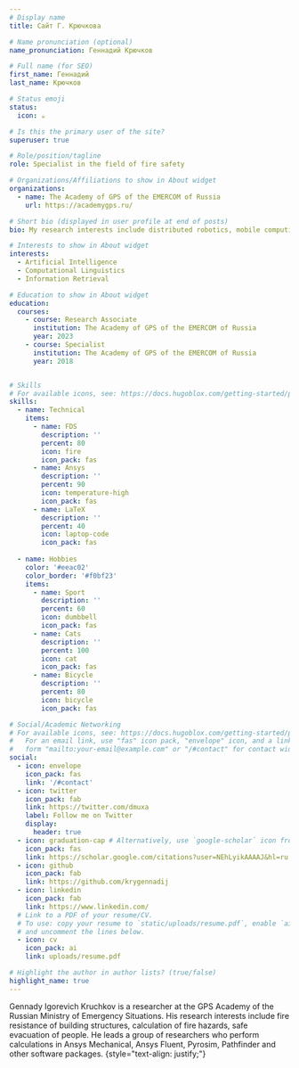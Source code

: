 ```yaml
---
# Display name
title: Сайт Г. Крючкова

# Name pronunciation (optional)
name_pronunciation: Геннадий Крючков 

# Full name (for SEO)
first_name: Геннадий
last_name: Крючков

# Status emoji
status:
  icon: ☕️

# Is this the primary user of the site?
superuser: true

# Role/position/tagline
role: Specialist in the field of fire safety

# Organizations/Affiliations to show in About widget
organizations:
  - name: The Academy of GPS of the EMERCOM of Russia
    url: https://academygps.ru/

# Short bio (displayed in user profile at end of posts)
bio: My research interests include distributed robotics, mobile computing and programmable matter.

# Interests to show in About widget
interests:
  - Artificial Intelligence
  - Computational Linguistics
  - Information Retrieval

# Education to show in About widget
education:
  courses:
    - course: Research Associate
      institution: The Academy of GPS of the EMERCOM of Russia
      year: 2023
    - course: Specialist
      institution: The Academy of GPS of the EMERCOM of Russia
      year: 2018


# Skills
# For available icons, see: https://docs.hugoblox.com/getting-started/page-builder/#icons
skills:
  - name: Technical
    items:
      - name: FDS
        description: ''
        percent: 80
        icon: fire
        icon_pack: fas
      - name: Ansys
        description: ''
        percent: 90
        icon: temperature-high
        icon_pack: fas
      - name: LaTeX
        description: ''
        percent: 40
        icon: laptop-code
        icon_pack: fas
   
  - name: Hobbies
    color: '#eeac02'
    color_border: '#f0bf23'
    items:
      - name: Sport
        description: ''
        percent: 60
        icon: dumbbell
        icon_pack: fas
      - name: Cats
        description: ''
        percent: 100
        icon: cat
        icon_pack: fas
      - name: Bicycle
        description: ''
        percent: 80
        icon: bicycle
        icon_pack: fas

# Social/Academic Networking
# For available icons, see: https://docs.hugoblox.com/getting-started/page-builder/#icons
#   For an email link, use "fas" icon pack, "envelope" icon, and a link in the
#   form "mailto:your-email@example.com" or "/#contact" for contact widget.
social:
  - icon: envelope
    icon_pack: fas
    link: '/#contact'
  - icon: twitter
    icon_pack: fab
    link: https://twitter.com/dmuxa
    label: Follow me on Twitter
    display:
      header: true
  - icon: graduation-cap # Alternatively, use `google-scholar` icon from `ai` icon pack
    icon_pack: fas
    link: https://scholar.google.com/citations?user=NEhLyikAAAAJ&hl=ru
  - icon: github
    icon_pack: fab
    link: https://github.com/krygennadij
  - icon: linkedin
    icon_pack: fab
    link: https://www.linkedin.com/
  # Link to a PDF of your resume/CV.
  # To use: copy your resume to `static/uploads/resume.pdf`, enable `ai` icons in `params.yaml`,
  # and uncomment the lines below.
  - icon: cv
    icon_pack: ai
    link: uploads/resume.pdf

# Highlight the author in author lists? (true/false)
highlight_name: true
---
```


Gennady Igorevich Kruchkov is a researcher at the GPS Academy of the Russian Ministry of Emergency Situations. His research interests include fire resistance of building structures, calculation of fire hazards, safe evacuation of people. He leads a group of researchers who perform calculations in Ansys Mechanical, Ansys Fluent, Pyrosim, Pathfinder and other software packages.
{style="text-align: justify;"}
